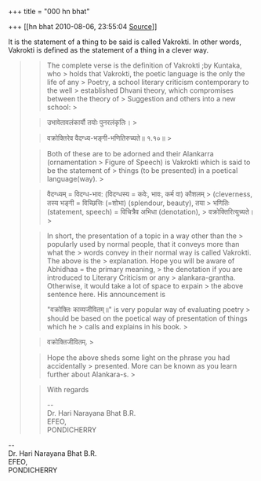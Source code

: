 +++
title = "000 hn bhat"

+++
[[hn bhat	2010-08-06, 23:55:04 [Source](https://groups.google.com/g/bvparishat/c/SEnP0DA8MrU)]]



  
It is the statement of a thing to be said is called Vakrokti. In other words, Vakrokti is defined  as the statement of a thing  in a clever way.  

> 
> >   
> > 
> > 
> > The complete verse is the definition of Vakrokti ;by Kuntaka, who > holds that Vakrokti, the poetic language is the only the life of any > Poetry, a school literary criticism contemporary to the well > established Dhvani theory, which compromises between the theory of > Suggestion and others into a new school: >
> 
> > 
> >   
> > 
> > 
> > उभावेतावलंकार्यौ तयोः पुनरलंकृतिः। >
> 
> > 
> > वक्रोक्तिरेव वैदग्ध्य-भङ्गी-भणितिरुच्यते॥ १.१०॥ >
> 
> > 
> >   
> > 
> > 
> > Both of these are to be adorned and their Alankarra (ornamentation > Figure of Speech) is Vakrokti which is said to be the statement of > things (to be presented) in a poetical language(way). >
> 
> > 
> >   
> > 
> > 
> > वैदग्ध्यम् = विदग्ध-भाव: (विदग्धस्य = कवेः, भावः, कर्म वा) कौशलम् > (cleverness, तस्य भङ्गी = विच्छित्तिः (=शोभा) (splendour, beauty), तया > भणितिः (statement, speech) = विचित्रैव अभिधा (denotation), > वक्रोक्तिरित्युच्यते। >
> 
> > 
> >   
> > 
> > 
> > In short, the presentation of a topic in a way other than the > popularly used by normal people, that it conveys more than what the > words convey in their normal way is called Vakrokti. The above is the > explanation. Hope you will be aware of Abhidhaa = the primary meaning, > the denotation if you are introduced to Literary Criticism or any > alankara-grantha. Otherwise, it would take a lot of space to expain > the above sentence here. His announcement is
> > 
> > 
> >   
> > 
> > 
> > "वक्रोक्तिः काव्यजीवितम्॥" is very popular way of evaluating poetry > should be based on the poetical way of presentation of things which he > calls and explains in his book. >
> 
> > 
> > वक्रोक्तिजीवितम्. >
> 
> > 
> >   
> > 
> > 
> > Hope the above sheds some light on the phrase you had accidentally > presented. More can be known as you learn further about Alankara-s. >
> 
> > 
> > 
> > 
> > 
> > 
> >   
> > 
> > With regards  
> > 
> >   
> > 
> > --  
> Dr. Hari Narayana Bhat B.R.  
> EFEO,  
> PONDICHERRY  
> > 
> > 
> > 
> > 

  
  
  
--  
Dr. Hari Narayana Bhat B.R.  
EFEO,  
PONDICHERRY  

